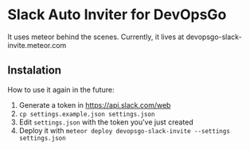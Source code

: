Slack Auto Inviter for DevOpsGo
===============================

It uses meteor behind the scenes.
Currently, it lives at devopsgo-slack-invite.meteor.com

## Instalation

How to use it again in the future:

1. Generate a token in https://api.slack.com/web
2. `cp settings.example.json settings.json`
3. Edit `settings.json` with the token you've just created
4. Deploy it with `meteor deploy devopsgo-slack-invite --settings settings.json`
